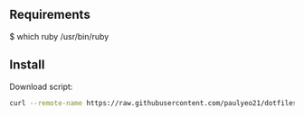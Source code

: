 Requirements
------------
$ which ruby
/usr/bin/ruby

Install
-------
Download script:
```sh
curl --remote-name https://raw.githubusercontent.com/paulyeo21/dotfiles/master/setup.sh
```
